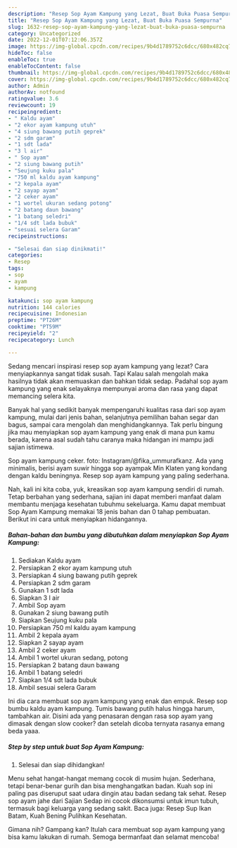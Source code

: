 ```yaml
---
description: "Resep Sop Ayam Kampung yang Lezat, Buat Buka Puasa Sempurna"
title: "Resep Sop Ayam Kampung yang Lezat, Buat Buka Puasa Sempurna"
slug: 1632-resep-sop-ayam-kampung-yang-lezat-buat-buka-puasa-sempurna
category: Uncategorized
date: 2022-12-01T07:12:06.357Z
image: https://img-global.cpcdn.com/recipes/9b4d1789752c6dcc/680x482cq70/sop-ayam-kampung-foto-resep-utama.jpg
hideToc: false
enableToc: true
enableTocContent: false
thumbnail: https://img-global.cpcdn.com/recipes/9b4d1789752c6dcc/680x482cq70/sop-ayam-kampung-foto-resep-utama.jpg
cover: https://img-global.cpcdn.com/recipes/9b4d1789752c6dcc/680x482cq70/sop-ayam-kampung-foto-resep-utama.jpg
author: Admin
authorAv: notfound
ratingvalue: 3.6
reviewcount: 19
recipeingredient:
- " Kaldu ayam"
- "2 ekor ayam kampung utuh"
- "4 siung bawang putih geprek"
- "2 sdm garam"
- "1 sdt lada"
- "3 l air"
- " Sop ayam"
- "2 siung bawang putih"
- "Seujung kuku pala"
- "750 ml kaldu ayam kampung"
- "2 kepala ayam"
- "2 sayap ayam"
- "2 ceker ayam"
- "1 wortel ukuran sedang potong"
- "2 batang daun bawang"
- "1 batang seledri"
- "1/4 sdt lada bubuk"
- "sesuai selera Garam"
recipeinstructions:

- "Selesai dan siap dinikmati!"
categories:
- Resep
tags:
- sop
- ayam
- kampung

katakunci: sop ayam kampung 
nutrition: 144 calories
recipecuisine: Indonesian
preptime: "PT26M"
cooktime: "PT59M"
recipeyield: "2"
recipecategory: Lunch

---
```



Sedang mencari inspirasi resep sop ayam kampung yang lezat? Cara menyiapkannya sangat tidak susah. Tapi Kalau salah mengolah maka hasilnya tidak akan memuaskan dan bahkan tidak sedap. Padahal sop ayam kampung yang enak selayaknya mempunyai aroma dan rasa yang dapat memancing selera kita.


Banyak hal yang sedikit banyak mempengaruhi kualitas rasa dari sop ayam kampung, mulai dari jenis bahan, selanjutnya pemilihan bahan segar dan bagus, sampai cara mengolah dan menghidangkannya. Tak perlu bingung jika mau menyiapkan sop ayam kampung yang enak di mana pun kamu berada, karena asal sudah tahu caranya maka hidangan ini mampu jadi sajian istimewa.

Sop ayam kampung ceker. foto: Instagram/@fika_ummurafkanz. Ada yang minimalis, berisi ayam suwir hingga sop ayampak Min Klaten yang kondang dengan kaldu beningnya. Resep sop ayam kampung yang paling sederhana.


Nah, kali ini kita coba, yuk, kreasikan sop ayam kampung sendiri di rumah. Tetap berbahan yang sederhana, sajian ini dapat memberi manfaat dalam membantu menjaga kesehatan tubuhmu sekeluarga. Kamu dapat membuat Sop Ayam Kampung memakai 18 jenis bahan dan 0 tahap pembuatan. Berikut ini cara untuk menyiapkan hidangannya.

<!--inarticleads1-->

##### Bahan-bahan dan bumbu yang dibutuhkan dalam menyiapkan Sop Ayam Kampung:

1. Sediakan  Kaldu ayam
1. Persiapkan 2 ekor ayam kampung utuh
1. Persiapkan 4 siung bawang putih geprek
1. Persiapkan 2 sdm garam
1. Gunakan 1 sdt lada
1. Siapkan 3 l air
1. Ambil  Sop ayam
1. Gunakan 2 siung bawang putih
1. Siapkan Seujung kuku pala
1. Persiapkan 750 ml kaldu ayam kampung
1. Ambil 2 kepala ayam
1. Siapkan 2 sayap ayam
1. Ambil 2 ceker ayam
1. Ambil 1 wortel ukuran sedang, potong
1. Persiapkan 2 batang daun bawang
1. Ambil 1 batang seledri
1. Siapkan 1/4 sdt lada bubuk
1. Ambil sesuai selera Garam


Ini dia cara membuat sop ayam kampung yang enak dan empuk. Resep sop bumbu kaldu ayam kampung. Tumis bawang putih halus hingga harum, tambahkan air. Disini ada yang penasaran dengan rasa sop ayam yang dimasak dengan slow cooker? dan setelah dicoba ternyata rasanya emang beda yaaa. 

<!--inarticleads2-->

##### Step by step untuk buat Sop Ayam Kampung:


1. Selesai dan siap dihidangkan!

Menu sehat hangat-hangat memang cocok di musim hujan. Sederhana, tetapi benar-benar gurih dan bisa menghangatkan badan. Kuah sop ini paling pas diseruput saat udara dingin atau badan sedang tak sehat. Resep sop ayam jahe dari Sajian Sedap ini cocok dikonsumsi untuk imun tubuh, termasuk bagi keluarga yang sedang sakit. Baca juga: Resep Sup Ikan Batam, Kuah Bening Pulihkan Kesehatan. 

Gimana nih? Gampang kan? Itulah cara membuat sop ayam kampung yang bisa kamu lakukan di rumah. Semoga bermanfaat dan selamat mencoba!
